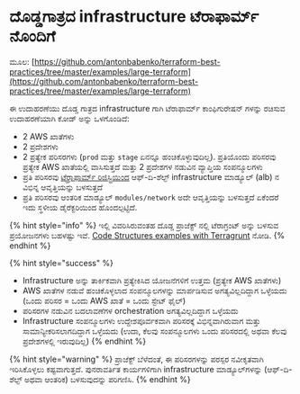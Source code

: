 # ದೊಡ್ಡಗಾತ್ರದ infrastructure ಟೆರಾಫಾರ್ಮ್ ನೊಂದಿಗೆ

ಮೂಲ: [https://github.com/antonbabenko/terraform-best-practices/tree/master/examples/large-terraform](https://github.com/antonbabenko/terraform-best-practices/tree/master/examples/large-terraform)

ಈ ಉದಾಹರಣೆಯು ದೊಡ್ಡ ಗಾತ್ರದ infrastructure ಗಾಗಿ ಟೆರಾಫಾರ್ಮ್ ಕಾಂಫಿಗುರೇಷನ್ ಗಳನ್ನು ರಚಿಸುವ ಉದಾಹರಣೆಯಾಗಿ ಕೋಡ್ ಅನ್ನು ಒಳಗೊಂಡಿದೆ:

* 2 AWS ಖಾತೆಗಳು
* 2 ಪ್ರದೇಶಗಳು
* 2 ಪ್ರತ್ಯೇಕ ಪರಿಸರಗಳು (`prod` ಮತ್ತು `stage` ಏನನ್ನೂ ಹಂಚಿಕೊಳ್ಳುವುದಿಲ್ಲ). ಪ್ರತಿಯೊಂದು ಪರಿಸರವು ಪ್ರತ್ಯೇಕ AWS ಖಾತೆಯಲ್ಲಿ ವಾಸಿಸುತ್ತದೆ ಮತ್ತು 2 ಪ್ರದೇಶಗಳ ನಡುವಿನ ವ್ಯಾಪ್ತಿಯ ಸಂಪನ್ಮೂಲಗಳು
* ಪ್ರತಿ ಪರಿಸರವು [ಟೆರ್ರಾಫಾರ್ಮ್ ರಿಜಿಸ್ಟ್ರಿಯಿಂದ](https://registry.terraform.io/) ಆಫ್-ದಿ-ಶೆಲ್ಫ್ infrastructure ಮಾಡ್ಯೂಲ್ (alb) ನ ವಿಭಿನ್ನ ಆವೃತ್ತಿಯನ್ನು ಬಳಸುತ್ತದೆ
* ಪ್ರತಿ ಪರಿಸರವು ಆಂತರಿಕ ಮಾಡ್ಯೂಲ್ `modules/network` ಅದೇ ಆವೃತ್ತಿಯನ್ನು ಬಳಸುತ್ತದೆ ಏಕೆಂದರೆ ಇದು ಸ್ಥಳೀಯ ಡೈರೆಕ್ಟರಿಯಿಂದ ಹೊಂದಲ್ಪಟ್ಟಿದೆ.

{% hint style="info" %}
ಇಲ್ಲಿ ವಿವರಿಸಿರುವಂತಹ ದೊಡ್ಡ ಪ್ರಾಜೆಕ್ಟ್ ನಲ್ಲಿ ಟೆರಾಗ್ರಂಟ್ ಅನ್ನು ಬಳಸುವ ಪ್ರಯೋಜನಗಳು ಬಹಳಷ್ಟು ಇವೆ. [Code Structures examples with Terragrunt](../terragrunt.md) ನೋಡಿ.
{% endhint %}

{% hint style="success" %}
* Infrastructure ಅನ್ನು ತಾರ್ಕಿಕವಾಗಿ ಪ್ರತ್ಯೇಕಿಸಿದ ಯೋಜನೆಗಳಿಗೆ ಉತ್ತಮ (ಪ್ರತ್ಯೇಕ AWS ಖಾತೆಗಳು)
* AWS ಖಾತೆಗಳ ನಡುವೆ ಹಂಚಿಕೊಳ್ಳಲಾದ ಸಂಪನ್ಮೂಲಗಳನ್ನು ಮಾರ್ಪಡಿಸುವ ಅಗತ್ಯವಿಲ್ಲದಿದ್ದಾಗ ಒಳ್ಳೆಯದು (ಒಂದು ಪರಿಸರ = ಒಂದು AWS ಖಾತೆ = ಒಂದು ಸ್ಟೇಟ್ ಫೈಲ್)
* ಪರಿಸರಗಳ ನಡುವಿನ ಬದಲಾವಣೆಗಳ orchestration ಅಗತ್ಯವಿಲ್ಲದಿದ್ದಾಗ ಒಳ್ಳೆಯದು
* Infrastructure ಸಂಪನ್ಮೂಲಗಳು ಉದ್ದೇಶಪೂರ್ವಕವಾಗಿ ಪರಿಸರಕ್ಕೆ ವಿಭಿನ್ನವಾಗಿರುವಾಗ ಮತ್ತು ಸಾಮಾನ್ಯೀಕರಿಸಲಾಗದಿದ್ದಾಗ ಒಳ್ಳೆಯದು (ಉದಾ, ಕೆಲವು ಸಂಪನ್ಮೂಲಗಳು ಒಂದು ಪರಿಸರದಲ್ಲಿ ಅಥವಾ ಕೆಲವು ಪ್ರದೇಶಗಳಲ್ಲಿ ಇರುವುದಿಲ್ಲ)
{% endhint %}

{% hint style="warning" %}
ಪ್ರಾಜೆಕ್ಟ್ ಬೆಳೆದಂತೆ, ಈ ಪರಿಸರಗಳನ್ನು ಪರಸ್ಪರ ನವೀಕೃತವಾಗಿ ಇರಿಸಿಕೊಳ್ಳಲು ಕಷ್ಟವಾಗುತ್ತದೆ. ಪುನರಾವರ್ತಿತ ಕಾರ್ಯಗಳಿಗಾಗಿ infrastructure ಮಾಡ್ಯೂಲ್‌ಗಳನ್ನು (ಆಫ್-ದಿ-ಶೆಲ್ಫ್ ಅಥವಾ ಆಂತರಿಕ) ಬಳಸುವುದನ್ನು ಪರಿಗಣಿಸಿ.
{% endhint %}

##

